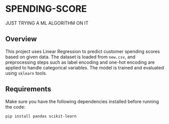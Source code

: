  
# SPENDING-SCORE

JUST TRYING A ML ALGORITHM ON IT

## Overview
This project uses Linear Regression to predict customer spending scores based on given data. The dataset is loaded from `new.csv`, and preprocessing steps such as label encoding and one-hot encoding are applied to handle categorical variables. The model is trained and evaluated using `sklearn` tools.

## Requirements
Make sure you have the following dependencies installed before running the code:

```sh
pip install pandas scikit-learn
